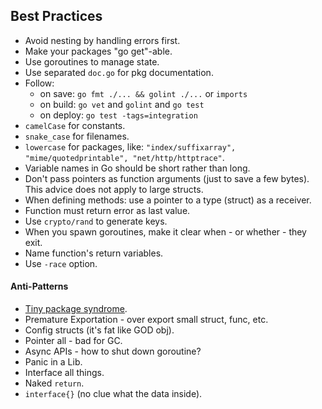 Best Practices
-

* Avoid nesting by handling errors first.
* Make your packages "go get"-able.
* Use goroutines to manage state.
* Use separated `doc.go` for pkg documentation.
* Follow:
    * on save: `go fmt ./... && golint ./...` or `imports`
    * on build: `go vet` and `golint` and `go test`
    * on deploy: `go test -tags=integration`
* `camelCase` for constants.
* `snake_case` for filenames.
* `lowercase` for packages, like:
  `"index/suffixarray", "mime/quotedprintable", "net/http/httptrace"`.
* Variable names in Go should be short rather than long.
* Don't pass pointers as function arguments (just to save a few bytes).
  This advice does not apply to large structs.
* When defining methods: use a pointer to a type (struct) as a receiver.
* Function must return error as last value.
* Use `crypto/rand` to generate keys.
* When you spawn goroutines, make it clear when - or whether - they exit.
* Name function's return variables.
* Use `-race` option.

#### Anti-Patterns

* [Tiny package syndrome](https://www.youtube.com/watch?v=ltqV6pDKZD8&feature=youtu.be&t=7m30s).
* Premature Exportation - over export small struct, func, etc.
* Config structs (it's fat like GOD obj).
* Pointer all - bad for GC.
* Async APIs - how to shut down goroutine?
* Panic in a Lib.
* Interface all things.
* Naked `return`.
* `interface{}` (no clue what the data inside).

